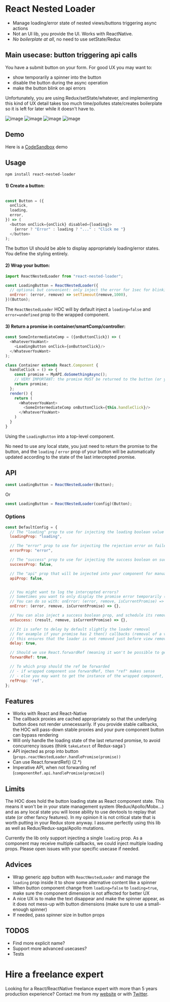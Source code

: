React Nested Loader
==========================

- Manage loading/error state of nested views/buttons triggering async actions
- Not an UI lib, you provide the UI. Works with ReactNative.
- *No boilerplate at all*, no need to use setState/Redux

## Main usecase: button triggering api calls 

You have a submit button on your form. For good UX you may want to:
- show temporarily a spinner into the button
- disable the button during the async operation
- make the button blink on api errors

Unfortunately, you are using Redux/setState/whatever, and implementing this kind of UX detail takes too much time/pollutes state/creates boilerplate so it is left for later while it doesn't have to.

![image](https://user-images.githubusercontent.com/749374/35107228-b2abbf4a-fc70-11e7-87a5-93528c8797b8.png)
![image](https://user-images.githubusercontent.com/749374/35110949-5457c7fe-fc7a-11e7-8fc9-c0e0687b01f6.png)
![image](https://user-images.githubusercontent.com/749374/35104923-9c57f12e-fc6a-11e7-86ef-aa3a11724dd4.png)
![image](https://user-images.githubusercontent.com/749374/35111647-007356b0-fc7c-11e7-89f9-1211519a1ac0.png)


## Demo

Here is a [CodeSandbox](https://codesandbox.io/s/w640yv5p9w) demo

## Usage

`npm install react-nested-loader`

#### 1) Create a button:

```javascript

const Button = ({
  onClick, 
  loading,
  error,
}) => (
  <button onClick={onClick} disabled={loading}>
    {error ? "Error" : loading ? "..." : "Click me "}
  </button>
);
```

The button UI should be able to display appropriately loading/error states. You define the styling entirely.

#### 2) Wrap your button:

```javascript
import ReactNestedLoader from "react-nested-loader";

const LoadingButton = ReactNestedLoader({
  // optional but convenient: only inject the error for 1sec for blinking effect
  onError: (error, remove) => setTimeout(remove,1000), 
})(Button);
```

The `ReactNestedLoader` HOC will by default inject a `loading=false` and `error=undefined` prop to the wrapped component.

#### 3) Return a promise in container/smartComp/controller:


```javascript
const SomeIntermediateComp = ({onButtonClick}) => (
  <WhateverYouWant>
    <LoadingButton onClick={onButtonClick}/>
  </WhateverYouWant>
);

class Container extends React.Component {
  handleClick = () => {
    const promise = MyAPI.doSomethingAsync();
    // VERY IMPORTANT: the promise MUST be returned to the button (or you can use "async handleClick")
    return promise;
  };
  render() {
    return (
      <WhateverYouWant>
        <SomeIntermediateComp onButtonClick={this.handleClick}/>
      </WhateverYouWant>
    )
  }
}
```

Using the `LoadingButton` into a top-level component.

No need to use any local state, you just need to return the promise to the button, and the `loading` / `error` prop of your button will be automatically updated according to the state of the last intercepted promise.


## API

```javascript
const LoadingButton = ReactNestedLoader(Button);
```

Or

```javascript
const LoadingButton = ReactNestedLoader(config)(Button);
```

### Options

```js
const DefaultConfig = {
  // The "loading" prop to use for injecting the loading boolean value
  loadingProp: "loading",

  // The "error" prop to use for injecting the rejection error on failed async operation
  errorProp: "error",

  // The "success" prop to use for injecting the success boolean on successful async operation
  successProp: false,

  // The "api" prop that will be injected into your component for manual control
  apiProp: false,


  // You might want to log the intercepted errors?
  // Sometimes you want to only display the promise error temporarily (for example, make the button blink on error)
  // You can do so with: onError: (error, remove, isCurrentPromise) => setTimeout(remove,1000)
  onError: (error, remove, isCurrentPromise) => {},

  // You can also inject a success boolean prop, and schedule its removal to give user feedback (like congratulations)
  onSuccess: (result, remove, isCurrentPromise) => {},

  // It is safer to delay by default slightly the loader removal
  // For example if your promise has 2 then() callbacks (removal of a view and loader removal),
  // this ensures that the loader is not removed just before view removal, leading to flicker
  delay: true,

  // Should we use React.forwardRef (meaning it won't be possible to get this comp instance, just the wrapped comp)
  forwardRef: true,

  // To which prop should the ref be forwarded
  // - if wrapped component use forwardRef, then "ref" makes sense
  // - else you may want to get the instance of the wrapped component, or it probably expose an "innerRef" prop...
  refProp: 'ref',
};
```

## Features

- Works with React and React-Native
- The callback proxies are cached appropriately so that the underlying button does not render unnecessarily. If you provide stable callbacks, the HOC will pass-down stable proxies and your pure component button can bypass rendering
- Will only handle the loading state of the last returned promise, to avoid concurrency issues (think `takeLatest` of Redux-saga`)
- API injected as prop into button (`props.reactNestedLoader.handlePromise(promise))`
- Can use React.forwardRef() (2.*)
- Imperative API, when not forwarding ref (`componentRef.api.handlePromise(promise)`)



## Limits

The HOC does hold the button loading state as React component state. This means it won't be in your state management system (Redux/Apollo/Mobx...) and as any local state you will loose ability to use devtools to replay that state (or other fancy features). In my opinion it is not critical state that is worth putting in your Redux store anyway. I assume perfectly using this lib as well as Redux/Redux-saga/Apollo mutations.

Currently the lib only support injecting a single `loading` prop. As a component may receive multiple callbacks, we could inject multiple loading props. Please open issues with your specific usecase if needed.


## Advices

- Wrap generic app button with `ReactNestedLoader` and manage the `loading` prop inside it to show some alternative content like a spinner
- When button component change from `loading=false` to `loading=true`, make sure the component dimension is not affected for better UX
- A nice UX is to make the text disappear and make the spinner appear, as it does not mess-up with button dimensions (make sure to use a small-enough spinner)
- If needed, pass spinner size in button props

## TODOS

- Find more explicit name?
- Support more advanced usecases?
- Tests

# Hire a freelance expert

Looking for a React/ReactNative freelance expert with more than 5 years production experience?
Contact me from my [website](https://sebastienlorber.com/) or with [Twitter](https://twitter.com/sebastienlorber).
